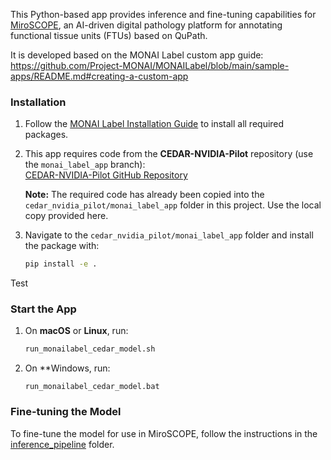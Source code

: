 This Python-based app provides inference and fine-tuning capabilities for [MiroSCOPE](https://github.com/ohsu-cedar-comp-hub/qupath_monaillabel_plugin/tree/main?tab=readme-ov-file), an AI-driven digital pathology platform for annotating functional tissue units (FTUs) based on QuPath.

It is developed based on the MONAI Label custom app guide:  
https://github.com/Project-MONAI/MONAILabel/blob/main/sample-apps/README.md#creating-a-custom-app

### Installation

1. Follow the [MONAI Label Installation Guide](https://docs.monai.io/projects/label/en/latest/installation.html) to install all required packages.

2. This app requires code from the **CEDAR-NVIDIA-Pilot** repository (use the `monai_label_app` branch):  
   [CEDAR-NVIDIA-Pilot GitHub Repository](https://github.com/ohsu-cedar-comp-hub/CEDAR-NVIDIA-Pilot/tree/monai_label_app)  

   **Note:** The required code has already been copied into the `cedar_nvidia_pilot/monai_label_app` folder in this project. Use the local copy provided here.

3. Navigate to the `cedar_nvidia_pilot/monai_label_app` folder and install the package with:  
   ```bash
   pip install -e .
Test
### Start the App

1. On **macOS** or **Linux**, run:  
   ```bash
   run_monailabel_cedar_model.sh

2. On **Windows, run:
   ```command
   run_monailabel_cedar_model.bat

### Fine-tuning the Model

To fine-tune the model for use in MiroSCOPE, follow the instructions in the [inference_pipeline](./cedar_nvidia_pilot/inference_pipeline/) folder.